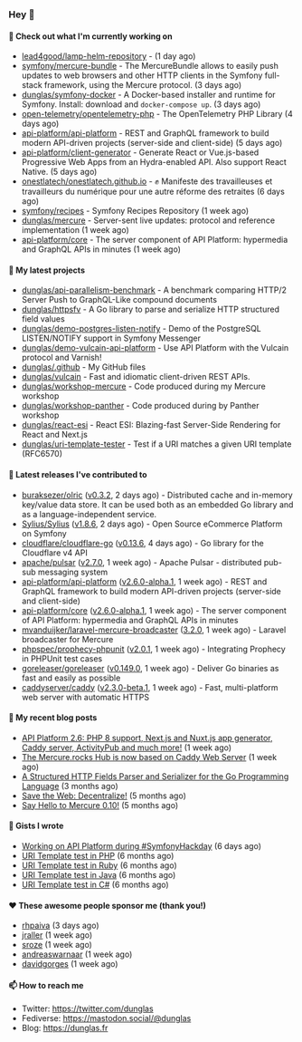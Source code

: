 ### Hey 👋

#### 👷 Check out what I'm currently working on

- [lead4good/lamp-helm-repository](https://github.com/lead4good/lamp-helm-repository) -  (1 day ago)
- [symfony/mercure-bundle](https://github.com/symfony/mercure-bundle) - The MercureBundle allows to easily push updates to web browsers and other HTTP clients in the Symfony full-stack framework, using the Mercure protocol. (3 days ago)
- [dunglas/symfony-docker](https://github.com/dunglas/symfony-docker) - A Docker-based installer and runtime for Symfony. Install: download and `docker-compose up`. (3 days ago)
- [open-telemetry/opentelemetry-php](https://github.com/open-telemetry/opentelemetry-php) - The OpenTelemetry PHP Library (4 days ago)
- [api-platform/api-platform](https://github.com/api-platform/api-platform) - REST and GraphQL framework to build modern API-driven projects (server-side and client-side) (5 days ago)
- [api-platform/client-generator](https://github.com/api-platform/client-generator) - Generate React or Vue.js-based Progressive Web Apps from an Hydra-enabled API. Also support React Native. (5 days ago)
- [onestlatech/onestlatech.github.io](https://github.com/onestlatech/onestlatech.github.io) - ✊ Manifeste des travailleuses et travailleurs du numérique pour une autre réforme des retraites (6 days ago)
- [symfony/recipes](https://github.com/symfony/recipes) - Symfony Recipes Repository (1 week ago)
- [dunglas/mercure](https://github.com/dunglas/mercure) - Server-sent live updates: protocol and reference implementation (1 week ago)
- [api-platform/core](https://github.com/api-platform/core) - The server component of API Platform: hypermedia and GraphQL APIs in minutes (1 week ago)

#### 🌱 My latest projects

- [dunglas/api-parallelism-benchmark](https://github.com/dunglas/api-parallelism-benchmark) - A benchmark comparing HTTP/2 Server Push to GraphQL-Like compound documents
- [dunglas/httpsfv](https://github.com/dunglas/httpsfv) - A Go library to parse and serialize HTTP structured field values
- [dunglas/demo-postgres-listen-notify](https://github.com/dunglas/demo-postgres-listen-notify) - Demo of the PostgreSQL LISTEN/NOTIFY support in Symfony Messenger
- [dunglas/demo-vulcain-api-platform](https://github.com/dunglas/demo-vulcain-api-platform) - Use API Platform with the Vulcain protocol and Varnish!
- [dunglas/.github](https://github.com/dunglas/.github) - My GitHub files
- [dunglas/vulcain](https://github.com/dunglas/vulcain) - Fast and idiomatic client-driven REST APIs.
- [dunglas/workshop-mercure](https://github.com/dunglas/workshop-mercure) - Code produced during my Mercure workshop
- [dunglas/workshop-panther](https://github.com/dunglas/workshop-panther) - Code produced during by Panther workshop
- [dunglas/react-esi](https://github.com/dunglas/react-esi) - React ESI: Blazing-fast Server-Side Rendering for React and Next.js
- [dunglas/uri-template-tester](https://github.com/dunglas/uri-template-tester) - Test if a URI matches a given URI template (RFC6570)

#### 🔭 Latest releases I've contributed to

- [buraksezer/olric](https://github.com/buraksezer/olric) ([v0.3.2](https://github.com/buraksezer/olric/releases/tag/v0.3.2), 2 days ago) - Distributed cache and in-memory key/value data store. It can be used both as an embedded Go library and as a language-independent service.
- [Sylius/Sylius](https://github.com/Sylius/Sylius) ([v1.8.6](https://github.com/Sylius/Sylius/releases/tag/v1.8.6), 2 days ago) - Open Source eCommerce Platform on Symfony
- [cloudflare/cloudflare-go](https://github.com/cloudflare/cloudflare-go) ([v0.13.6](https://github.com/cloudflare/cloudflare-go/releases/tag/v0.13.6), 4 days ago) - Go library for the Cloudflare v4 API
- [apache/pulsar](https://github.com/apache/pulsar) ([v2.7.0](https://github.com/apache/pulsar/releases/tag/v2.7.0), 1 week ago) - Apache Pulsar - distributed pub-sub messaging system
- [api-platform/api-platform](https://github.com/api-platform/api-platform) ([v2.6.0-alpha.1](https://github.com/api-platform/api-platform/releases/tag/v2.6.0-alpha.1), 1 week ago) - REST and GraphQL framework to build modern API-driven projects (server-side and client-side)
- [api-platform/core](https://github.com/api-platform/core) ([v2.6.0-alpha.1](https://github.com/api-platform/core/releases/tag/v2.6.0-alpha.1), 1 week ago) - The server component of API Platform: hypermedia and GraphQL APIs in minutes
- [mvanduijker/laravel-mercure-broadcaster](https://github.com/mvanduijker/laravel-mercure-broadcaster) ([3.2.0](https://github.com/mvanduijker/laravel-mercure-broadcaster/releases/tag/3.2.0), 1 week ago) - Laravel broadcaster for Mercure
- [phpspec/prophecy-phpunit](https://github.com/phpspec/prophecy-phpunit) ([v2.0.1](https://github.com/phpspec/prophecy-phpunit/releases/tag/v2.0.1), 1 week ago) - Integrating Prophecy in PHPUnit test cases
- [goreleaser/goreleaser](https://github.com/goreleaser/goreleaser) ([v0.149.0](https://github.com/goreleaser/goreleaser/releases/tag/v0.149.0), 1 week ago) - Deliver Go binaries as fast and easily as possible
- [caddyserver/caddy](https://github.com/caddyserver/caddy) ([v2.3.0-beta.1](https://github.com/caddyserver/caddy/releases/tag/v2.3.0-beta.1), 1 week ago) - Fast, multi-platform web server with automatic HTTPS

#### 📜 My recent blog posts

- [API Platform 2.6: PHP 8 support, Next.js and Nuxt.js app generator, Caddy server, ActivityPub and much more!](http://feedproxy.google.com/~r/dunglas/~3/X1dkcrZS-qU/) (1 week ago)
- [The Mercure.rocks Hub is now based on Caddy Web Server](http://feedproxy.google.com/~r/dunglas/~3/MjBonxZ_8uQ/) (1 week ago)
- [A Structured HTTP Fields Parser and Serializer for the Go Programming Language](http://feedproxy.google.com/~r/dunglas/~3/ZbYscZI8Qx8/) (3 months ago)
- [Save the Web: Decentralize!](http://feedproxy.google.com/~r/dunglas/~3/sqGQq6DaW2s/) (5 months ago)
- [Say Hello to Mercure 0.10!](http://feedproxy.google.com/~r/dunglas/~3/fUSKFfOlt0c/) (5 months ago)

#### 📓 Gists I wrote

- [Working on API Platform during #SymfonyHackday](https://gist.github.com/3949272d40e6390cdd2850a4f312a02a) (6 days ago)
- [URI Template test in PHP](https://gist.github.com/5b10b586427cf66e78a968f82f80691a) (6 months ago)
- [URI Template test in Ruby](https://gist.github.com/ec793690f66167cb849c02284ecf748d) (6 months ago)
- [URI Template test in Java](https://gist.github.com/788b70312231d24e46d7632c634784f5) (6 months ago)
- [URI Template test in C#](https://gist.github.com/ab8bb780387e6bad2f905dea60bd68d8) (6 months ago)

#### ❤️ These awesome people sponsor me (thank you!)

- [rhpaiva](https://github.com/rhpaiva) (3 days ago)
- [jraller](https://github.com/jraller) (1 week ago)
- [sroze](https://github.com/sroze) (1 week ago)
- [andreaswarnaar](https://github.com/andreaswarnaar) (1 week ago)
- [davidgorges](https://github.com/davidgorges) (1 week ago)

#### 📫 How to reach me

- Twitter: https://twitter.com/dunglas
- Fediverse: https://mastodon.social/@dunglas
- Blog: https://dunglas.fr
